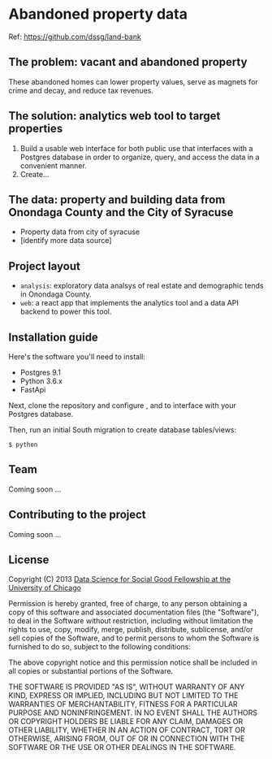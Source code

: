 # Abandoned property data

Ref: https://github.com/dssg/land-bank


## The problem: vacant and abandoned property
These abandoned homes can lower property values, serve as magnets for crime and decay, and reduce tax revenues.

## The solution: analytics web tool to target properties
1. Build a usable web interface for both public use that interfaces with a Postgres database in order to organize, query, and access the data in a convenient manner.
2. Create...

## The data: property and building data from Onondaga County and the City of Syracuse
- Property data from city of syracuse
- [identify more data source]


## Project layout
- `analysis`: exploratory data analsys of real estate and demographic tends in Onondaga County.
- `web`: a react app that implements the analytics tool and a data API backend to power this tool.

## Installation guide

Here's the software you'll need to install:

- Postgres 9.1
- Python 3.6.x
- FastApi


Next, clone the repository and configure <TBD>, and to interface with your Postgres database.

Then, run an initial South migration to create database tables/views:

```
$ python 
```

## Team

Coming soon ...

## Contributing to the project

Coming soon ...
## License 

Copyright (C) 2013 [Data Science for Social Good Fellowship at the University of Chicago](http://dssg.io)

Permission is hereby granted, free of charge, to any person obtaining a copy of this software and associated documentation files (the "Software"), to deal in the Software without restriction, including without limitation the rights to use, copy, modify, merge, publish, distribute, sublicense, and/or sell copies of the Software, and to permit persons to whom the Software is furnished to do so, subject to the following conditions:

The above copyright notice and this permission notice shall be included in all copies or substantial portions of the Software.

THE SOFTWARE IS PROVIDED "AS IS", WITHOUT WARRANTY OF ANY KIND, EXPRESS OR IMPLIED, INCLUDING BUT NOT LIMITED TO THE WARRANTIES OF MERCHANTABILITY, FITNESS FOR A PARTICULAR PURPOSE AND NONINFRINGEMENT. IN NO EVENT SHALL THE AUTHORS OR COPYRIGHT HOLDERS BE LIABLE FOR ANY CLAIM, DAMAGES OR OTHER LIABILITY, WHETHER IN AN ACTION OF CONTRACT, TORT OR OTHERWISE, ARISING FROM, OUT OF OR IN CONNECTION WITH THE SOFTWARE OR THE USE OR OTHER DEALINGS IN THE SOFTWARE.
